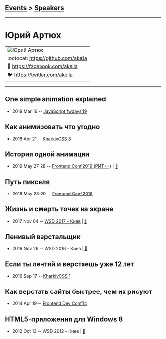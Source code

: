 ## [Events](../README.md) > [Speakers](../speakers.md)
---

# Юрий Артюх

| |
| --- |
| ![Юрий Артюх](https://avatars.io/facebook/akella/large)
| :octocat:  [https:&#x2F;&#x2F;github.com&#x2F;akella](https://github.com/akella)
| :blue_book:  [https:&#x2F;&#x2F;facebook.com&#x2F;akella](https://facebook.com/akella)
| :bird:  [https:&#x2F;&#x2F;twitter.com&#x2F;akella](https://twitter.com/akella)

---
## One simple animation explained
- 2019 Mar 16 -- [JavaScript fwdays&#39;19](https://fwdays.com/en/event/js-fwdays-2019/review/one-simple-animation-explained)    
## Как анимировать что угодно
- 2018 Apr 21 -- [KharkivCSS 3](https://www.youtube.com/watch?v=Jhx_29mVDO4)    
## История одной анимации
- 2019 May 27-28 -- [Frontend Conf 2019 (РИТ++)](https://www.youtube.com/watch?v=Eq_rXOyOX0I)  | [:notebook:](https://www.dropbox.com/sh/kg71jju3yvj5jqw/AABx4CYd4E3fNNnE_lp0A-iWa/FC.%20%D0%94%D0%B5%D0%BB%D0%B8%2B%D0%9A%D0%B0%D0%BB%D1%8C%D0%BA%D1%83%D1%82%D1%82%D0%B0/28.05/5.%D0%98%D1%81%D1%82%D0%BE%D1%80%D0%B8%D1%8F%20%D0%BE%D0%B4%D0%BD%D0%BE%D0%B9%20%D0%B0%D0%BD%D0%B8%D0%BC%D0%B0%D1%86%D0%B8%D0%B8_%D0%AE%D1%80%D0%B8%D0%B9%20%D0%90%D1%80%D1%82%D1%8E%D1%85_%D0%B2%D0%B5%D1%80.2.pdf?dl=0)  
## Путь пикселя
- 2018 May 28-29 -- [Frontend Conf 2018](https://www.youtube.com/watch?v=njRF4ONyiTg)    
## Жизнь и смерть точек на экране
- 2017 Nov 04 -- [WSD 2017 - Киев](https://www.youtube.com/watch?v=YoHjAhzOgrA)  | [:notebook:](https://wsd.events/2017/11/04/pres/screen-dots.pdf)  
## Ленивый верстальщик
- 2016 Nov 26 -- WSD 2016 - Киев  | [:notebook:](https://wsd.events/2016/11/26/pres/lazy-coding.pdf)  
## Если ты лентяй и верстаешь уже 12 лет
- 2016 Sep 17 -- [KharkivCSS 1](https://www.youtube.com/watch?v=9PNFjPhUK_E)    
## Как верстать сайты быстрее, чем их рисуют
- 2014 Apr 19 -- [Frontend Dev Conf’14](https://www.youtube.com/watch?v=tdRuZfZW99A)    
## HTML5-приложения для Windows 8
- 2012 Oct 13 -- WSD 2012 - Киев  | [:notebook:](https://wsd.events/2012/10/13/pres/html5-win8.pdf)  
